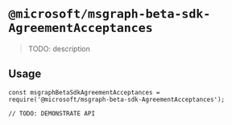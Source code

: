 # `@microsoft/msgraph-beta-sdk-AgreementAcceptances`

> TODO: description

## Usage

```
const msgraphBetaSdkAgreementAcceptances = require('@microsoft/msgraph-beta-sdk-AgreementAcceptances');

// TODO: DEMONSTRATE API
```

